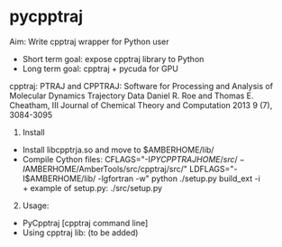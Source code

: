 pycpptraj
=========

Aim: Write cpptraj wrapper for Python user
+ Short term goal: expose cpptraj library to Python
+ Long term goal: cpptraj + pycuda for GPU

cpptraj: 
PTRAJ and CPPTRAJ: Software for Processing and Analysis of Molecular Dynamics Trajectory Data
Daniel R. Roe and Thomas E. Cheatham, III
Journal of Chemical Theory and Computation 2013 9 (7), 3084-3095

1. Install
+ Install libcpptrja.so and move to $AMBERHOME/lib/
+ Compile Cython files: CFLAGS="-I$PYCPPTRAJHOME/src/ -I$AMBERHOME/AmberTools/src/cpptraj/src/" LDFLAGS="-I$AMBERHOME/lib/ -lgfortran -w" python ./setup.py build_ext -i  
       + example of setup.py: ./src/setup.py

2. Usage: 
+ PyCpptraj [cpptraj command line] 
+ Using cpptraj lib: (to be added)

